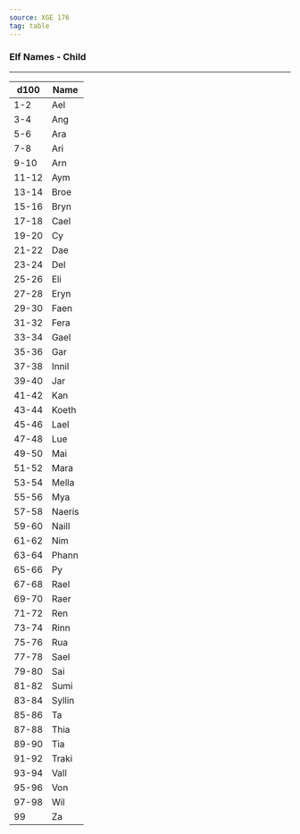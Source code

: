 ```yaml
---
source: XGE 176
tag: table
---
```


### Elf Names - Child
---
|d100|Name|
|----|------------|
|1-2|Ael|
|3-4|Ang|
|5-6|Ara|
|7-8|Ari|
|9-10|Arn|
|11-12|Aym|
|13-14|Broe|
|15-16|Bryn|
|17-18|Cael|
|19-20|Cy|
|21-22|Dae|
|23-24|Del|
|25-26|Eli|
|27-28|Eryn|
|29-30|Faen|
|31-32|Fera|
|33-34|Gael|
|35-36|Gar|
|37-38|Innil|
|39-40|Jar|
|41-42|Kan|
|43-44|Koeth|
|45-46|Lael|
|47-48|Lue|
|49-50|Mai|
|51-52|Mara|
|53-54|Mella|
|55-56|Mya|
|57-58|Naeris|
|59-60|Naill|
|61-62|Nim|
|63-64|Phann|
|65-66|Py|
|67-68|Rael|
|69-70|Raer|
|71-72|Ren|
|73-74|Rinn|
|75-76|Rua|
|77-78|Sael|
|79-80|Sai|
|81-82|Sumi|
|83-84|Syllin|
|85-86|Ta|
|87-88|Thia|
|89-90|Tia|
|91-92|Traki|
|93-94|Vall|
|95-96|Von|
|97-98|Wil|
|99|Za|
